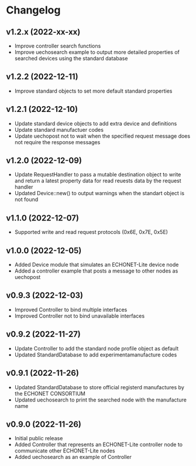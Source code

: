 # Changelog

## v1.2.x (2022-xx-xx)
- Improve controller search functions
- Improve uechosearch example to output more detailed properties of searched devices using the standard database

## v1.2.2 (2022-12-11)
- Improve standard objects to set more default standard properties

## v1.2.1 (2022-12-10)
- Update standard device objects to add extra device and definitions
- Update standard manufactuer codes
- Update uechopost not to wait when the specified request message does not require the response messages

## v1.2.0 (2022-12-09)
- Update RequestHandler to pass a mutable destination object to write and return a latest property data for read reuests data by the request handler
- Updated Device::new() to output warnings when the standart object is not found

## v1.1.0 (2022-12-07)
-  Supported write and read request protocols (0x6E, 0x7E, 0x5E)

## v1.0.0 (2022-12-05)
- Added Device module that simulates an ECHONET-Lite device node
- Added a controller example that posts a message to other nodes as uechopost

## v0.9.3 (2022-12-03)
- Improved Controller to bind multiple interfaces
- Improved Controller not to bind unavailable interfaces

## v0.9.2 (2022-11-27)
- Update Controller to add the standard node profile object as default
- Updated StandardDatabase to add experimentamanufacture codes

## v0.9.1 (2022-11-26)
- Updated StandardDatabase to store official registerd manufactures by the ECHONET CONSORTIUM
- Updated uechosearch to print the searched node with the manufacture name

## v0.9.0 (2022-11-26)
- Initial public release  
- Added Controller that represents an ECHONET-Lite controller node to communicate other ECHONET-Lite nodes
- Added uechosearch as an example of Controller
